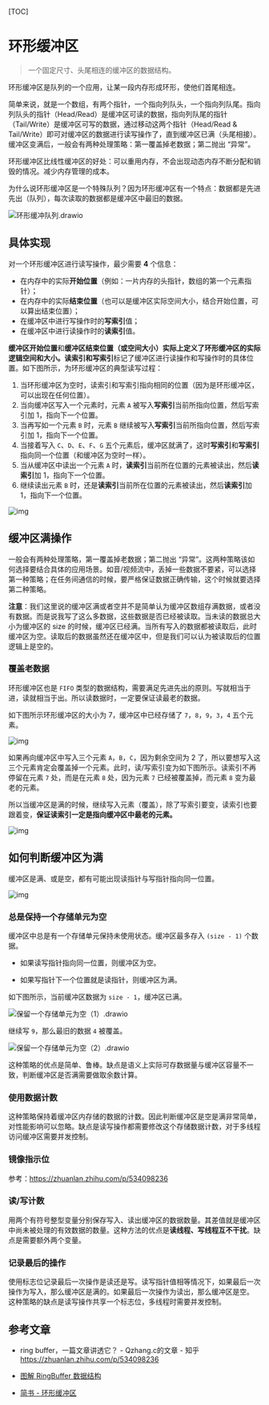 [TOC]

# 环形缓冲区

> 一个固定尺寸、头尾相连的缓冲区的数据结构。

环形缓冲区是队列的一个应用，让某一段内存形成环形，使他们首尾相连。

简单来说，就是一个数组，有两个指针，一个指向列队头，一个指向列队尾。指向列队头的指针（Head/Read）是缓冲区可读的数据，指向列队尾的指针（Tail/Write）是缓冲区可写的数据，通过移动这两个指针（Head/Read & Tail/Write）即可对缓冲区的数据进行读写操作了，直到缓冲区已满（头尾相接）。缓冲区变满后，一般会有两种处理策略：第一覆盖掉老数据；第二抛出 “异常”。

环形缓冲区比线性缓冲区的好处：可以重用内存，不会出现动态内存不断分配和销毁的情况。减少内存管理的成本。

为什么说环形缓冲区是一个特殊队列？因为环形缓冲区有一个特点：数据都是先进先出（队列），每次读取的数据都是缓冲区中最旧的数据。

![环形缓冲队列.drawio](.环形缓冲区.assets/环形缓冲队列.drawio.png)

## 具体实现

对一个环形缓冲区进行读写操作，最少需要 **4** 个信息：

- 在内存中的实际**开始位置**（例如：一片内存的头指针，数组的第一个元素指针）；
- 在内存中的实际**结束位置**（也可以是缓冲区实际空间大小，结合开始位置，可以算出结束位置）；
- 在缓冲区中进行写操作时的**写索引**值；
- 在缓冲区中进行读操作时的**读索引**值。

**缓冲区开始位置**和**缓冲区结束位置（或空间大小）**实际上定义了环形缓冲区的实际逻辑空间和大小。**读索引**和**写索引**标记了缓冲区进行读操作和写操作时的具体位置。如下图所示，为环形缓冲区的典型读写过程：

1. 当环形缓冲区为空时，读索引和写索引指向相同的位置（因为是环形缓冲区，可以出现在任何位置）。
2. 当向缓冲区写入一个元素时，元素 `A` 被写入**写索引**当前所指向位置，然后写索引加 1，指向下一个位置。
3. 当再写如一个元素 `B` 时，元素 `B` 继续被写入**写索引**当前所指向位置，然后写索引加 1，指向下一个位置。
4. 当接着写入 `C`、`D`、`E`、`F`、`G` 五个元素后，缓冲区就满了，这时**写索引**和**写索引**指向同一个位置（和缓冲区为空时一样）。
5. 当从缓冲区中读出一个元素 `A` 时，**读索引**当前所在位置的元素被读出，然后**读索引**加 1，指向下一个位置。
6. 继续读出元素 `B` 时，还是**读索引**当前所在位置的元素被读出，然后**读索引**加 1，指向下一个位置。

![img](.环形缓冲区.assets/v2-67987366b04587ac940c666c4f83a860_720w.webp)

## 缓冲区满操作

一般会有两种处理策略，第一覆盖掉老数据；第二抛出 “异常”。这两种策略该如何选择要结合具体的应用场景。如音/视频流中，丢掉一些数据不要紧，可以选择第一种策略；在任务间通信的时候，要严格保证数据正确传输，这个时候就要选择第二种策略。

**注意**：我们这里说的缓冲区满或者空并不是简单认为缓冲区数组存满数据，或者没有数据。而是说我写了这么多数据，这些数据是否已经被读取。当未读的数据总大小为缓冲区的 size 的时候，缓冲区已经满。当所有写入的数据都被读取后，此时缓冲区为空。读取后的数据虽然还在缓冲区中，但是我们可以认为被读取后的位置逻辑上是空的。

### 覆盖老数据

环形缓冲区也是 `FIFO` 类型的数据结构，需要满足先进先出的原则。写就相当于进，读就相当于出。所以读数据时，一定要保证读最老的数据。

如下图所示环形缓冲区的大小为 7，缓冲区中已经存储了 `7`，`8`，`9`，`3`，`4` 五个元素。

![img](.环形缓冲区.assets/v2-1af2a1bf448a43cbbcf70b9afdf4a482_720w.webp)

如果再向缓冲区中写入三个元素 `A`，`B`，`C`，因为剩余空间为 2 了，所以要想写入这三个元素肯定会覆盖掉一个元素。此时，读/写索引变为如下图所示。读索引不再停留在元素 `7` 处，而是在元素 `8` 处，因为元素 `7` 已经被覆盖掉，而元素 `8` 变为最老的元素。

所以当缓冲区是满的时候，继续写入元素（覆盖），除了写索引要变，读索引也要跟着变，**保证读索引一定是指向缓冲区中最老的元素。**

![img](.环形缓冲区.assets/v2-476b7cc48e208abcd634c9c5222bed38_720w.webp)

## 如何判断缓冲区为满

缓冲区是满、或是空，都有可能出现读指针与写指针指向同一位置。

![img](.环形缓冲区.assets/v2-d1c9c30ea0e1338d15a21005ae1b0ebd_720w.webp)

### 总是保持一个存储单元为空

缓冲区中总是有一个存储单元保持未使用状态。缓冲区最多存入 `(size - 1)` 个数据。

- 如果读写指针指向同一位置，则缓冲区为空。

- 如果写指针下一个位置就是读指针，则缓冲区为满。

如下图所示，当前缓冲区数据为 `size - 1`，缓冲区已满。

![保留一个存储单元为空（1）.drawio](.环形缓冲区.assets/保留一个存储单元为空（1）.drawio.png)

继续写 `9`，那么最旧的数据 `4` 被覆盖。

![保留一个存储单元为空（2）.drawio](.环形缓冲区.assets/保留一个存储单元为空（2）.drawio.png)

这种策略的优点是简单、鲁棒。缺点是语义上实际可存数据量与缓冲区容量不一致，判断缓冲区是否满需要做取余数计算。

### 使用数据计数

这种策略保持着缓冲区内存储的数据的计数。因此判断缓冲区是空是满非常简单，对性能影响可以忽略。缺点是读写操作都需要修改这个存储数据计数，对于多线程访问缓冲区需要并发控制。

### 镜像指示位

参考：https://zhuanlan.zhihu.com/p/534098236

### 读/写计数

用两个有符号整型变量分别保存写入、读出缓冲区的数据数量。其差值就是缓冲区中尚未被处理的有效数据的数量。这种方法的优点是**读线程、写线程互不干扰**。缺点是需要额外两个变量。

### 记录最后的操作

使用标志位记录最后一次操作是读还是写。读写指针值相等情况下，如果最后一次操作为写入，那么缓冲区是满的。如果最后一次操作为读出，那么缓冲区是空。 这种策略的缺点是读写操作共享一个标志位，多线程时需要并发控制。

## 参考文章

- ring buffer，一篇文章讲透它？ - Qzhang.c的文章 - 知乎 https://zhuanlan.zhihu.com/p/534098236

- [图解 RingBuffer 数据结构](https://blog.csdn.net/u014029783/article/details/107622792)
- [简书 - 环形缓冲区](https://www.jianshu.com/p/0f6b91d3063e?utm_content=note&utm_medium=seo_notes)